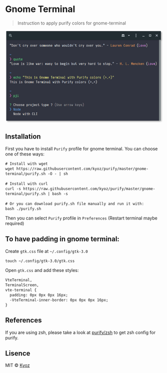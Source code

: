 # Gnome Terminal
> Instruction to apply purify colors for gnome-terminal

<p align="center">
  <img src="../demo/gnome-terminal.png" width="700px">
</p>

## Installation

First you have to install `Purify` profile for gnome terminal. You can choose one of these ways:

```
# Install with wget
wget https://raw.githubusercontent.com/kyoz/purify/master/gnome-terminal/purify.sh -O - | sh

# Install with curl
curl -s https://raw.githubusercontent.com/kyoz/purify/master/gnome-terminal/purify.sh | bash -s

# Or you can download purify.sh file manually and run it with:
bash ./purify.sh
```

Then you can select `Purify` profile in `Preferences` (Restart terminal maybe required)

## To have padding in gnome terminal:

Create `gtk.css` file at `~/.config/gtk-3.0`

```
touch ~/.config/gtk-3.0/gtk.css
```

Open `gtk.css` and add these styles:
```
VteTerminal,
TerminalScreen,
vte-terminal {
  padding: 0px 0px 0px 16px;
  -VteTerminal-inner-border: 0px 0px 0px 16px;
}
```

## References

If you are using zsh, please take a look at [purify/zsh](https://github.com/kyoz/purify/tree/master/zsh) to get zsh config for purify.

## Lisence
MIT © [Kyoz](mailto:banminkyoz@gmail.com)
